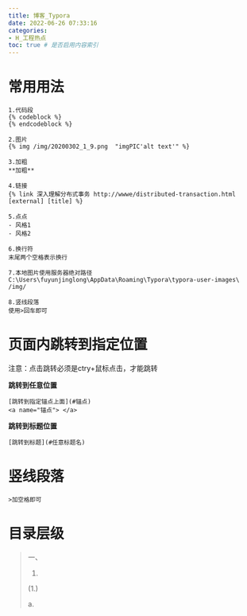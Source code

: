 ```yaml
---
title: 博客_Typora
date: 2022-06-26 07:33:16
categories:
- H_工程热点
toc: true # 是否启用内容索引
---
```


# 常用用法

```
1.代码段
{% codeblock %}
{% endcodeblock %}

2.图片
{% img /img/20200302_1_9.png  "imgPIC'alt text'" %}

3.加粗
**加粗**

4.链接
{% link 深入理解分布式事务 http://wwwe/distributed-transaction.html [external] [title] %}

5.点点
- 风格1
- 风格2

6.换行符
末尾两个空格表示换行

7.本地图片使用服务器绝对路径
C:\Users\fuyunjinglong\AppData\Roaming\Typora\typora-user-images\
/img/

8.竖线段落
使用>回车即可
```

# 页面内跳转到指定位置

注意：点击跳转必须是ctry+鼠标点击，才能跳转

**跳转到任意位置**

```
[跳转到指定锚点上面](#锚点)
<a name="锚点"> </a>
```

**跳转到标题位置**

```
[跳转到标题](#任意标题名)
```

# 竖线段落

```
>加空格即可
```

# 目录层级

> 一、
>
> 1.
>
> (1.)
>
> a.